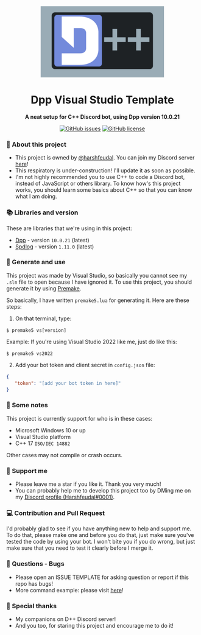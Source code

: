 <div align="center"><img src="https://github.com/brainboxdotcc/DPP/blob/master/docpages/DPP-markdown-logo.png?raw=true"/>
<h1>Dpp Visual Studio Template</h1>
    <b>
        <p>A neat setup for C++ Discord bot, using Dpp version 10.0.21</p>
    </b>

[![GitHub issues](https://img.shields.io/github/issues/Harshfeudal-Projects/setup-vs)](https://github.com/Harshfeudal-Projects/Raiden-Shogun/issues)
[![GitHub license](https://img.shields.io/github/license/Harshfeudal-Projects/setup-vs?color=brightgreen)](https://github.com/Harshfeudal-Projects/Raiden-Shogun/blob/main/LICENSE)
</div>

### :pencil: About this project
- This project is owned by [@harshfeudal](https://github.com/harshfeudal). You can join my Discord server [here](https://discord.gg/BAk2CXpRAT)!
- This respiratory is under-construction! I'll update it as soon as possible.
- I'm not highly recommended you to use C++ to code a Discord bot, instead of JavaScript or others library. To know how's this project works, you should learn some basics about C++ so that you can know what I am doing.

### 📚 Libraries and version
These are libraries that we're using in this project:
- [Dpp](https://github.com/brainboxdotcc/DPP) - version `10.0.21` (latest)
- [Spdlog](https://github.com/gabime/spdlog) - version `1.11.0` (latest)

### 🚨 Generate and use
 This project was made by Visual Studio, so basically you cannot see my `.sln` file to open because I have ignored it. To use this project, you should generate it by using [Premake](https://premake.github.io/).

 So basically, I have written `premake5.lua` for generating it. Here are these steps:
 1. On that terminal, type:
 ```
 $ premake5 vs[version]
 ```
 Example: If you're using Visual Studio 2022 like me, just do like this:
 ```
 $ premake5 vs2022
 ```
 2. Add your bot token and client secret in `config.json` file:
 ```json
 {
    "token": "[add your bot token in here]"
 }
 ```

 ### 📜 Some notes
 This project is currently support for who is in these cases:
 - Microsoft Windows 10 or up
 - Visual Studio platform 
 - C++ 17 `ISO/IEC 14882`

 Other cases may not compile or crash occurs.

 ### 🤝 Support me
 - Please leave me a star if you like it. Thank you very much!
 - You can probably help me to develop this project too by DMing me on my [Discord profile (Harshfeudal#0001)](https://discord.com/users/622450109317251088).

 ### :computer: Contribution and Pull Request
  I'd probably glad to see if you have anything new to help and support me. To do that, please make one and before you do that, just make sure you've tested the code by using your bot. I won't bite you if you do wrong, but just make sure that you need to test it clearly before I merge it.

 ### 👷 Questions - Bugs
 - Please open an ISSUE TEMPLATE for asking question or report if this repo has bugs!
 - More command example: please visit [here](https://github.com/Harshfeudal-Projects/Raiden-Shogun)!

 ### :sparkling_heart: Special thanks
  - My companions on D++ Discord server!
  - And you too, for staring this project and encourage me to do it!